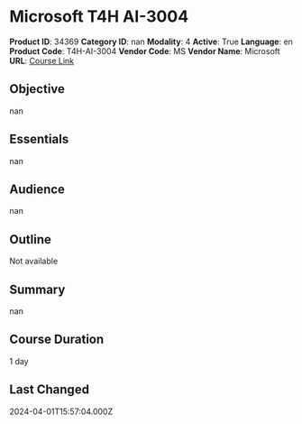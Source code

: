 # Microsoft T4H AI-3004

**Product ID**: 34369
**Category ID**: nan
**Modality**: 4
**Active**: True
**Language**: en
**Product Code**: T4H-AI-3004
**Vendor Code**: MS
**Vendor Name**: Microsoft
**URL**: [Course Link](https://www.fastlaneus.com/course/microsoft-t4h-ai-3004)

## Objective
nan

## Essentials
nan

## Audience
nan

## Outline
Not available

## Summary
nan

## Course Duration
1 day

## Last Changed
2024-04-01T15:57:04.000Z

